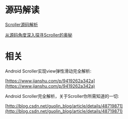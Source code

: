 # 源码解读 #

[Scroller源码解析](https://github.com/Skykai521/AndroidSdkSourceAnalysis/blob/master/article/Scroller%E6%BA%90%E7%A0%81%E5%88%86%E6%9E%90.md "Scroller源码解读")

[从源码角度深入探寻Scroller的奥秘](https://blog.csdn.net/IT_XF/article/details/83344780)

# 相关 #

Android Scroller实现view弹性滑动完全解析:

[https://www.jianshu.com/p/9419262a342a](https://www.jianshu.com/p/9419262a342a)

Android Scroller完全解析，关于Scroller你所需知道的一切:

[http://blog.csdn.net/guolin_blog/article/details/48719871](http://blog.csdn.net/guolin_blog/article/details/48719871)